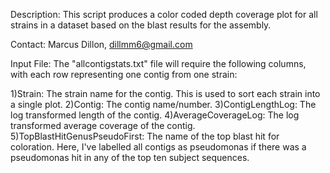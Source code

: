 Description: This script produces a color coded depth coverage plot for all strains in a dataset based on the blast results for the assembly. 

Contact: Marcus Dillon, dillmm6@gmail.com

Input File: The "allcontigstats.txt" file will require the following columns, with each row representing one contig from one strain: 

1)Strain: The strain name for the contig. This is used to sort each strain into a single plot.
2)Contig: The contig name/number.
3)ContigLengthLog: The log transformed length of the contig.
4)AverageCoverageLog: The log transformed average coverage of the contig.
5)TopBlastHitGenusPseudoFirst: The name of the top blast hit for coloration. Here, I've labelled all contigs as pseudomonas if there was a pseudomonas hit in any of the top ten subject sequences.
